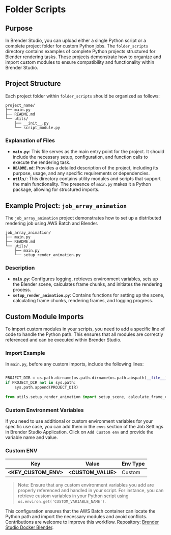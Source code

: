 # Folder Scripts

## Purpose
In Brender Studio, you can upload either a single Python script or a complete project folder for custom Python jobs. The `folder_scripts` directory contains examples of complete Python projects structured for Blender rendering tasks. These projects demonstrate how to organize and import custom modules to ensure compatibility and functionality within Brender Studio.

## Project Structure
Each project folder within `folder_scripts` should be organized as follows:

```
project_name/
├── main.py
├── README.md
└── utils/
    ├── __init__.py
    └── script_module.py
```

### Explanation of Files
- **`main.py`**: This file serves as the main entry point for the project. It should include the necessary setup, configuration, and function calls to execute the rendering task.
- **`README.md`**: Provides a detailed description of the project, including its purpose, usage, and any specific requirements or dependencies.
- **`utils/`**: This directory contains utility modules and scripts that support the main functionality. The presence of `main.py` makes it a Python package, allowing for structured imports.

## Example Project: `job_array_animation`
The `job_array_animation` project demonstrates how to set up a distributed rendering job using AWS Batch and Blender.

```
job_array_animation/
├── main.py
├── README.md
└── utils/
    ├── main.py
    └── setup_render_animation.py
```

### Description
- **`main.py`**: Configures logging, retrieves environment variables, sets up the Blender scene, calculates frame chunks, and initiates the rendering process.
- **`setup_render_animation.py`**: Contains functions for setting up the scene, calculating frame chunks, rendering frames, and logging progress.

## Custom Module Imports
To import custom modules in your scripts, you need to add a specific line of code to handle the Python path. This ensures that all modules are correctly referenced and can be executed within Brender Studio. 


### Import Example

In `main.py`, before any custom imports, include the following lines:

```python

PROJECT_DIR = os.path.dirname(os.path.dirname(os.path.abspath(__file__)))
if PROJECT_DIR not in sys.path:
    sys.path.append(PROJECT_DIR)
    
from utils.setup_render_animation import setup_scene, calculate_frame_chunk, render_animation, log_render_progress
```

### Custom Environment Variables
If you need to use additional or custom environment variables for your specific use case, you can add them in the `envs` section of the Job Settings in Brender Studio Application. Click on `Add Custom env` and provide the variable name and value.

### Custom ENV
| **Key**                            | **Value**                 | **Env Type** |
| ---------------------------------- | ------------------------- | -----------  |
| **<KEY_CUSTOM_ENV>**               | **<CUSTOM_VALUE>**        | Custom       |


> Note: Ensure that any custom environment variables you add are properly referenced and handled in your script. For instance, you can retrieve custom variables in your Python script using `os.environ.get('CUSTOM_VARIABLE_NAME')`.


This configuration ensures that the AWS Batch container can locate the Python path and import the necessary modules and avoid conflicts. Contributions are welcome to improve this workflow.
Repository: [Brender Studio Docker Blender](https://github.com/Brender-Studio/brender-studio-cdk/blob/main/docker_blender/app/app.py).
